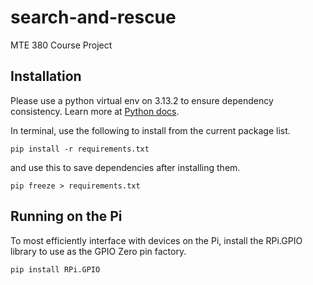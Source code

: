 # search-and-rescue
MTE 380 Course Project

## Installation
Please use a python virtual env on 3.13.2 to ensure dependency consistency.
Learn more at [Python docs](https://docs.python.org/3/library/venv.html).

In terminal, use the following to install from the current package list.
```
pip install -r requirements.txt
```
and use this to save dependencies after installing them.
```
pip freeze > requirements.txt
```

## Running on the Pi
To most efficiently interface with devices on the Pi, install the RPi.GPIO library to use as the GPIO Zero pin factory.

```
pip install RPi.GPIO
```